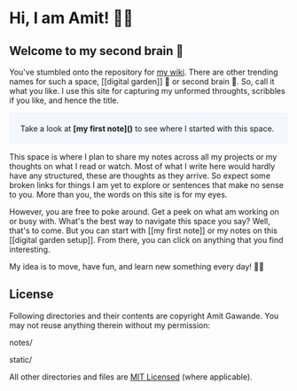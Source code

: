 # Hi, I am Amit! 👋🏽

## Welcome to my second brain 🌱

You've stumbled onto the repository for [my wiki](https://wiki.amitg.net). There are other trending names for such a space, [[digital garden]] 🌱 or second brain 🧠. So, call it what you like. I use this site for capturing my unformed throughts, scribbles if you like, and hence the title.

<p style="padding: 20px; background: #f5f7ff; border-radius: 4px;">
  Take a look at <span style="font-weight: bold">[my first note]()</span> to see where I started with this space.
</p>

This space is where I plan to share my notes across all my projects or my thoughts on what I read or watch. Most of what I write here would hardly have any structured, these are thoughts as they arrive. So expect some broken links for things I am yet to explore or sentences that make no sense to you. More than you, the words on this site is for my eyes.

However, you are free to poke around. Get a peek on what am working on or busy with. What's the best way to navigate this space you say? Well, that's to come. But you can start with [[my first note]] or my notes on this [[digital garden setup]]. From there, you can click on anything that you find interesting.

My idea is to move, have fun, and learn new something every day! ✌🏽

## License

Following directories and their contents are copyright Amit Gawande. You may not reuse anything therein without my permission:

notes/

static/

All other directories and files are [MIT Licensed](LICENSE.md) (where applicable).

